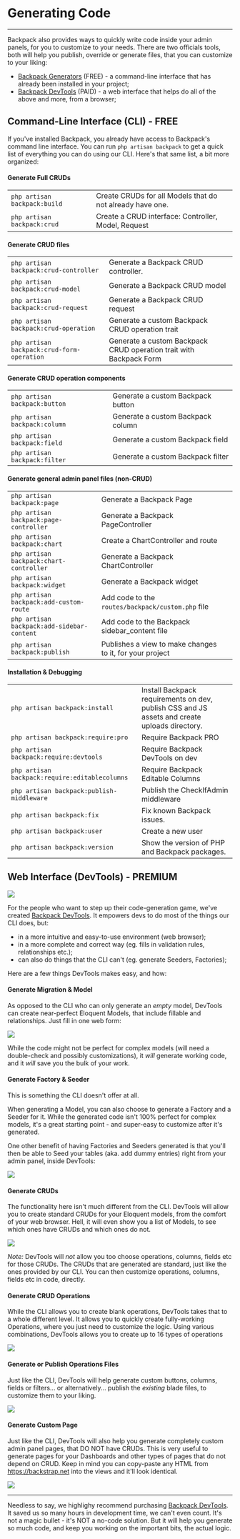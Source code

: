 # Generating Code

---

Backpack also provides ways to quickly write code inside your admin panels, for you to customize to your needs. There are two officials tools, both will help you publish, override or generate files, that you can customize to your liking:
- [Backpack Generators](https://github.com/laravel-backpack/generators/) (FREE) - a command-line interface that has already been installed in your project;
- [Backpack DevTools](/products/devtools) (PAID) - a web interface that helps do all of the above and more, from a browser;

<a name="cli"></a>
## Command-Line Interface (CLI) - <span class="badge badge-pill badge-success">FREE</span>

If you've installed Backpack, you already have access to Backpack's command line interface. You can run `php artisan backpack` to get a quick list of everything you can do using our CLI. Here's that same list, a bit more organized:

<a name="generate-full-cruds"></a>
#### Generate Full CRUDs

<table class="table table-striped table-hover table-sm">
    <tr>
        <td><code>php artisan backpack:build</code></td>
        <td>Create CRUDs for all Models that do not already have one.</td>
    </tr>
    <tr>
        <td><code>php artisan backpack:crud</code></td>
        <td>Create a CRUD interface: Controller, Model, Request</td>
    </tr>
</table>

<a name="generate-crud-files"></a>
#### Generate CRUD files

<table class="table table-striped table-hover table-sm">
    <tr>
        <td><code>php artisan backpack:crud-controller</code></td>
        <td>Generate a Backpack CRUD controller.</td>
    </tr>
    <tr>
        <td><code>php artisan backpack:crud-model</code></td>
        <td>Generate a Backpack CRUD model</td>
    </tr>
    <tr>
        <td><code>php artisan backpack:crud-request</code></td>
        <td>Generate a Backpack CRUD request</td>
    </tr>
    <tr>
        <td><code>php artisan backpack:crud-operation</code></td>
        <td>Generate a custom Backpack CRUD operation trait</td>
    </tr>
    <tr>
        <td><code>php artisan backpack:crud-form-operation</code></td>
        <td>Generate a custom Backpack CRUD operation trait with Backpack Form</td>
    </tr>
</table>

<a name="generate-crud-operation-components"></a>
#### Generate CRUD operation components

<table class="table table-striped table-hover table-sm">
    <tr>
        <td><code>php artisan backpack:button</code></td>
        <td>Generate a custom Backpack button</td>
    </tr>
    <tr>
        <td><code>php artisan backpack:column</code></td>
        <td>Generate a custom Backpack column</td>
    </tr>
    <tr>
        <td><code>php artisan backpack:field</code></td>
        <td>Generate a custom Backpack field</td>
    </tr>
    <tr>
        <td><code>php artisan backpack:filter</code></td>
        <td>Generate a custom Backpack filter</td>
    </tr>
</table>

<a name="generate-general-admin-panel-files"></a>
#### Generate general admin panel files (non-CRUD)

<table class="table table-striped table-hover table-sm">
<tr>
    <td><code>php artisan backpack:page</code></td>
    <td>Generate a Backpack Page</td>
</tr>
<tr>
    <td><code>php artisan backpack:page-controller</code></td>
    <td>Generate a Backpack PageController</td>
</tr>
<tr>
    <td><code>php artisan backpack:chart</code></td>
    <td>Create a ChartController and route</td>
</tr>
<tr>
    <td><code>php artisan backpack:chart-controller</code></td>
    <td>Generate a Backpack ChartController</td>
</tr>
<tr>
    <td><code>php artisan backpack:widget</code></td>
    <td>Generate a Backpack widget</td>
</tr>
<tr>
    <td><code>php artisan backpack:add-custom-route</code></td>
    <td>Add code to the <code>routes/backpack/custom.php</code> file</td>
</tr>
<tr>
    <td><code>php artisan backpack:add-sidebar-content</code></td>
    <td>Add code to the Backpack sidebar_content file</td>
</tr>
<tr>
    <td><code>php artisan backpack:publish</code></td>
    <td>Publishes a view to make changes to it, for your project<td>
</tr>
</table>

<a name="installation-and-debugging"></a>
#### Installation & Debugging

<table class="table table-striped table-hover table-sm">
<tr>
    <td><code>php artisan backpack:install</code></td>
    <td>Install Backpack requirements on dev, publish CSS and JS assets and create uploads directory.</td>
</tr>
<tr>
    <td><code>php artisan backpack:require:pro</code></td>
    <td>Require Backpack PRO</td>
</tr>
<tr>
    <td><code>php artisan backpack:require:devtools</code></td>
    <td>Require Backpack DevTools on dev</td>
</tr>
<tr>
    <td><code>php artisan backpack:require:editablecolumns</code></td>
    <td>Require Backpack Editable Columns</td>
</tr>
<tr>
    <td><code>php artisan backpack:publish-middleware</code></td>
    <td>Publish the CheckIfAdmin middleware</td>
</tr>
<tr>
    <td><code>php artisan backpack:fix</code></td>
    <td>Fix known Backpack issues.</td>
</tr>
<tr>
    <td><code>php artisan backpack:user</code></td>
    <td>Create a new user</td>
</tr>
<tr>
    <td><code>php artisan backpack:version</code></td>
    <td>Show the version of PHP and Backpack packages.</td>
</tr>
</table>

<a name="devtools"></a>
## Web Interface (DevTools) - <span class="badge badge-pill badge-warning">PREMIUM</span>

![](https://backpackforlaravel.com/uploads/docs-5-0/devtools/list-models.jpg)

For the people who want to step up their code-generation game, we've created [Backpack DevTools](/products/devtools). It empowers devs to do most of the things our CLI does, but:
- in a more intuitive and easy-to-use environment (web browser);
- in a more complete and correct way (eg. fills in validation rules, relationships etc.);
- can also do things that the CLI can't (eg. generate Seeders, Factories);

Here are a few things DevTools makes easy, and how:

<a name="generate-migration-and-model"></a>
#### Generate Migration & Model

As opposed to the CLI who can only generate an _empty_ model, DevTools can create near-perfect Eloquent Models, that include fillable and relationships. Just fill in one web form:

![](https://backpackforlaravel.com/uploads/docs-5-0/devtools/new-model.jpg)

While the code might not be perfect for complex models (will need a double-check and possibly customizations), it _will_ generate working code, and it _will_ save you the bulk of your work.

<a name="generate-factory-and-seeder"></a>
#### Generate Factory & Seeder

This is something the CLI doesn't offer at all.

When generating a Model, you can also choose to generate a Factory and a Seeder for it. While the generated code isn't 100% perfect for complex models, it's a great starting point - and super-easy to customize after it's generated.

One other benefit of having Factories and Seeders generated is that you'll then be able to Seed your tables (aka. add dummy entries) right from your admin panel, inside DevTools:

![](https://backpackforlaravel.com/uploads/docs-5-0/devtools/seed-model.jpg)


<a name="generate-cruds"></a>
#### Generate CRUDs

The functionality here isn't much different from the CLI. DevTools will allow you to create standard CRUDs for your Eloquent models, from the comfort of your web browser. Hell, it will even show you a list of Models, to see which ones have CRUDs and which ones do not.

![](https://backpackforlaravel.com/uploads/docs-5-0/devtools/list-models.jpg)

*Note:* DevTools will _not_ allow you too choose operations, columns, fields etc for those CRUDs. The CRUDs that are generated are standard, just like the ones provided by our CLI. You can then customize operations, columns, fields etc in code, directly.


<a name="generate-crud-operations"></a>
#### Generate CRUD Operations

While the CLI allows you to create blank operations, DevTools takes that to a whole different level. It allows you to quickly create fully-working Operations, where you just need to customize the logic. Using various combinations, DevTools allows you to create up to 16 types of operations

![](https://backpackforlaravel.com/uploads/docs-5-0/devtools/new-operation.jpg)

<a name="generate-or-publish-operation-files"></a>
#### Generate or Publish Operations Files

Just like the CLI, DevTools will help generate custom buttons, columns, fields or filters... or alternatively... publish the _existing_ blade files, to customize them to your liking.

![](https://backpackforlaravel.com/uploads/docs-5-0/devtools/new-operation-file.jpg)


<a name="generate-custom-page"></a>
#### Generate Custom Page

Just like the CLI, DevTools will also help you generate completely custom admin panel pages, that DO NOT have CRUDs. This is very useful to generate pages for your Dashboards and other types of pages that do not depend on CRUD. Keep in mind you can copy-paste any HTML from https://backstrap.net into the views and it'll look identical.


![](https://backpackforlaravel.com/uploads/docs-5-0/devtools/new-page.jpg)


---


Needless to say, we highlighy recommend purchasing [Backpack DevTools](/products/devtools). It saved us so many hours in development time, we can't even count. It's not a magic bullet - it's NOT a no-code solution. But it will help you generate so much code, and keep you working on the important bits, the actual logic.
